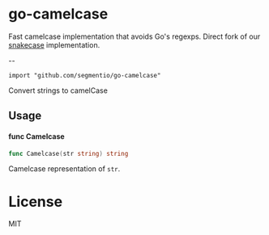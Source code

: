# go-camelcase

Fast camelcase implementation that avoids Go's regexps. Direct fork of our [snakecase](https://github.com/segmentio/go-snakecase) implementation.

--

    import "github.com/segmentio/go-camelcase"

Convert strings to camelCase

## Usage

#### func  Camelcase

```go
func Camelcase(str string) string
```
Camelcase representation of `str`.

# License

 MIT